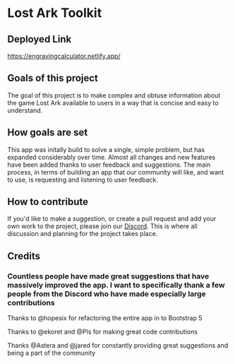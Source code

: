 # Lost Ark Toolkit

## Deployed Link

https://engravingcalculator.netlify.app/

## Goals of this project

The goal of this project is to make complex and obtuse information about the game Lost Ark available to users in a way that is concise and easy to understand.

## How goals are set

This app was initally build to solve a single, simple problem, but has expanded considerably over time. Almost all changes and new features have been added thanks to user feedback and suggestions. The main process, in terms of building an app that our community will like, and want to use, is requesting and listening to user feedback.

## How to contribute

If you'd like to make a suggestion, or create a pull request and add your own work to the project, please join our [Discord](https://discord.com/invite/x82dcfNcjw). This is where all discussion and planning for the project takes place.


## Credits

### Countless people have made great suggestions that have massively improved the app. I want to specifically thank a few people from the Discord who have made especially large contributions

Thanks to @hopesix for refactoring the entire app in to Bootstrap 5

Thanks to @ekoret and @Pls for making great code contributions

Thanks @Astera and @jared for constantly providing great suggestions and being a part of the community

